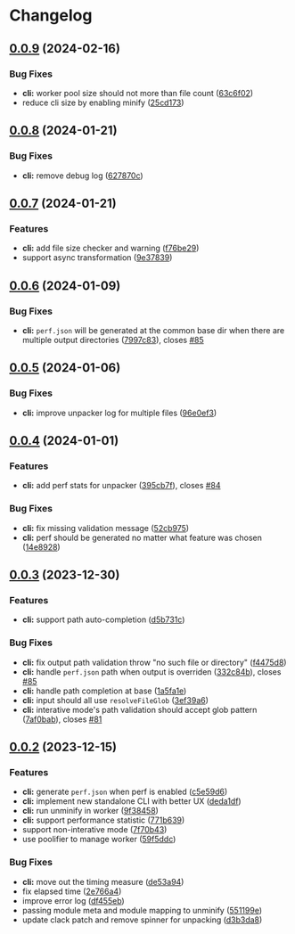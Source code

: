 # Changelog

## [0.0.9](https://github.com/pionxzh/wakaru/compare/cli-v0.0.8...cli-v0.0.9) (2024-02-16)


### Bug Fixes

* **cli:** worker pool size should not more than file count ([63c6f02](https://github.com/pionxzh/wakaru/commit/63c6f02c16d397bf73d66d937e7a8cbc5e280f34))
* reduce cli size by enabling minify ([25cd173](https://github.com/pionxzh/wakaru/commit/25cd173c07d1f0731d0446e4d724dadb1f072684))

## [0.0.8](https://github.com/pionxzh/wakaru/compare/cli-v0.0.7...cli-v0.0.8) (2024-01-21)


### Bug Fixes

* **cli:** remove debug log ([627870c](https://github.com/pionxzh/wakaru/commit/627870cbc7fff7ecbb030566d6c7377e2b5c5018))

## [0.0.7](https://github.com/pionxzh/wakaru/compare/cli-v0.0.6...cli-v0.0.7) (2024-01-21)


### Features

* **cli:** add file size checker and warning ([f76be29](https://github.com/pionxzh/wakaru/commit/f76be2928146031d00a35529052e516c3f5ea47a))
* support async transformation ([9e37839](https://github.com/pionxzh/wakaru/commit/9e37839a731f492cf7719f4a66e8feced975fc66))

## [0.0.6](https://github.com/pionxzh/wakaru/compare/cli-v0.0.5...cli-v0.0.6) (2024-01-09)


### Bug Fixes

* **cli:** `perf.json` will be generated at the common base dir when there are multiple output directories ([7997c83](https://github.com/pionxzh/wakaru/commit/7997c836ea6ec46ba6f51630b303c3cf00e51911)), closes [#85](https://github.com/pionxzh/wakaru/issues/85)

## [0.0.5](https://github.com/pionxzh/wakaru/compare/cli-v0.0.4...cli-v0.0.5) (2024-01-06)


### Bug Fixes

* **cli:** improve unpacker log for multiple files ([96e0ef3](https://github.com/pionxzh/wakaru/commit/96e0ef3663e28fa46c32da34ec7056fa9b8ea51f))

## [0.0.4](https://github.com/pionxzh/wakaru/compare/cli-v0.0.3...cli-v0.0.4) (2024-01-01)


### Features

* **cli:** add perf stats for unpacker ([395cb7f](https://github.com/pionxzh/wakaru/commit/395cb7f9d0b47ecf67a9c23d715028eedbd16348)), closes [#84](https://github.com/pionxzh/wakaru/issues/84)


### Bug Fixes

* **cli:** fix missing validation message ([52cb975](https://github.com/pionxzh/wakaru/commit/52cb975784b03438ed5831f2bf5a52ea67939aac))
* **cli:** perf should be generated no matter what feature was chosen ([14e8928](https://github.com/pionxzh/wakaru/commit/14e8928795b0cbd73f79352e244d34f5c6a9336a))

## [0.0.3](https://github.com/pionxzh/wakaru/compare/cli-v0.0.2...cli-v0.0.3) (2023-12-30)


### Features

* **cli:** support path auto-completion ([d5b731c](https://github.com/pionxzh/wakaru/commit/d5b731cb9fba2941ac4e74035c5d3e00dbfe2c4e))


### Bug Fixes

* **cli:** fix output path validation throw "no such file or directory" ([f4475d8](https://github.com/pionxzh/wakaru/commit/f4475d865aab57d13b0d6d9683fe60c229393849))
* **cli:** handle `perf.json` path when output is overriden ([332c84b](https://github.com/pionxzh/wakaru/commit/332c84ba641cac2c2a08540a6098accb9be28f92)), closes [#85](https://github.com/pionxzh/wakaru/issues/85)
* **cli:** handle path completion at base ([1a5fa1e](https://github.com/pionxzh/wakaru/commit/1a5fa1efa727660cbad57dcf09f7dbe8654447d0))
* **cli:** input should all use `resolveFileGlob` ([3ef39a6](https://github.com/pionxzh/wakaru/commit/3ef39a6aa8dfe1d5e2c03b0965824528ac17c869))
* **cli:** interative mode's path validation should accept glob pattern ([7af0bab](https://github.com/pionxzh/wakaru/commit/7af0bab5f66e4004b3951f24c92478da54a40ca8)), closes [#81](https://github.com/pionxzh/wakaru/issues/81)

## [0.0.2](https://github.com/pionxzh/wakaru/compare/cli-v0.0.1...cli-v0.0.2) (2023-12-15)


### Features

* **cli:** generate `perf.json` when perf is enabled ([c5e59d6](https://github.com/pionxzh/wakaru/commit/c5e59d6d32d585b73f8da92adfc0d591bb50d24f))
* **cli:** implement new standalone CLI with better UX ([deda1df](https://github.com/pionxzh/wakaru/commit/deda1df1c2894c7e9b2b443c01033d366eec549c))
* **cli:** run unminify in worker ([9f38458](https://github.com/pionxzh/wakaru/commit/9f38458b198a48ad6fec95c7ede1c9ff41f283d8))
* **cli:** support performance statistic ([771b639](https://github.com/pionxzh/wakaru/commit/771b639f8147666dee984c5c196d746db5a896b3))
* support non-interative mode ([7f70b43](https://github.com/pionxzh/wakaru/commit/7f70b43f1c4365476c4a4ec2aa77a86652052a2d))
* use poolifier to manage worker ([59f5ddc](https://github.com/pionxzh/wakaru/commit/59f5ddc61d2b0e7f7b59beadcb8c57887777cbf4))


### Bug Fixes

* **cli:** move out the timing measure ([de53a94](https://github.com/pionxzh/wakaru/commit/de53a94219d0c54cdf1d3fc8ddfe5c31aaace618))
* fix elapsed time ([2e766a4](https://github.com/pionxzh/wakaru/commit/2e766a4daa0985585a947d1824bc4c269fca703d))
* improve error log ([df455eb](https://github.com/pionxzh/wakaru/commit/df455eb5fc4186d0d57d7ae5d676a8b45407ad64))
* passing module meta and module mapping to unminify ([551199e](https://github.com/pionxzh/wakaru/commit/551199e52ff10f8a21770b51023fc0d4f7db574f))
* update clack patch and remove spinner for unpacking ([d3b3da8](https://github.com/pionxzh/wakaru/commit/d3b3da871398062684da4d80cd372ffef706b421))
